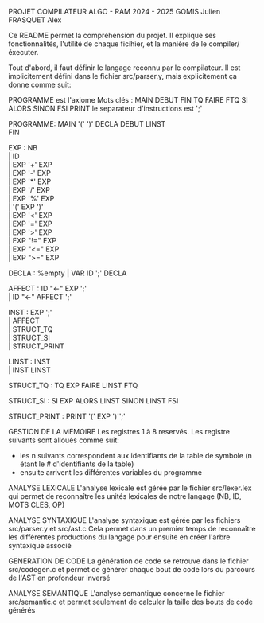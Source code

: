 PROJET COMPILATEUR ALGO - RAM
2024 - 2025
GOMIS Julien
FRASQUET Alex


Ce README permet la compréhension du projet. Il explique ses fonctionnalités,
l'utilité de chaque ficihier, et la manière de le compiler/éxecuter.



Tout d'abord, il faut définir le langage reconnu par le compilateur. Il est implicitement défini dans le fichier src/parser.y, 
mais explicitement ça donne comme suit:

PROGRAMME est l'axiome
Mots clés : MAIN DEBUT FIN TQ FAIRE FTQ SI ALORS SINON FSI PRINT
le separateur d'instructions est ';'

PROGRAMME:
	MAIN '(' ')'
  DECLA
	DEBUT
		LINST	        
	FIN


EXP : NB 			    
| ID				      
| EXP '+' EXP			
| EXP '-' EXP			
| EXP '*' EXP			
| EXP '/' EXP			
| EXP '%' EXP			
| '(' EXP ')'			
| EXP '<' EXP			
| EXP '=' EXP			
| EXP '>' EXP			
| EXP "!=" EXP		
| EXP "<=" EXP    
| EXP ">=" EXP    


DECLA : %empty
| VAR ID ';' DECLA  


AFFECT : ID "<-" EXP ';'	
| ID "<-" AFFECT ';'      	


INST : EXP ';'    		
| AFFECT          		
| STRUCT_TQ          
| STRUCT_SI           
| STRUCT_PRINT        


LINST : INST    		
| INST LINST    		


STRUCT_TQ : TQ EXP FAIRE
              LINST
            FTQ     


STRUCT_SI : SI EXP ALORS
              LINST
            SINON
              LINST
            FSI       		


STRUCT_PRINT : PRINT '(' EXP ')'';'  

GESTION DE LA MEMOIRE
Les registres 1 à 8 reservés.
Les registre suivants sont alloués comme suit:
  - les n suivants correspondent aux identifiants de la table de symbole (n étant le # d'identifiants de la table)
  - ensuite arrivent les différentes variables du programme



ANALYSE LEXICALE
L'analyse lexicale est gérée par le fichier src/lexer.lex qui permet de reconnaître les unités lexicales de notre langage
(NB, ID, MOTS CLES, OP)


ANALYSE SYNTAXIQUE
L'analyse syntaxique est gérée par les fichiers src/parser.y et src/ast.c
Cela permet dans un premier temps de reconnaître les différentes productions du langage pour ensuite en créer l'arbre syntaxique associé


GENERATION DE CODE
La génération de code se retrouve dans le fichier src/codegen.c et permet de générer chaque bout de code lors du parcours de l'AST en profondeur inversé


ANALYSE SEMANTIQUE
L'analyse semantique concerne le fichier src/semantic.c et permet seulement de calculer la taille des bouts de code générés
